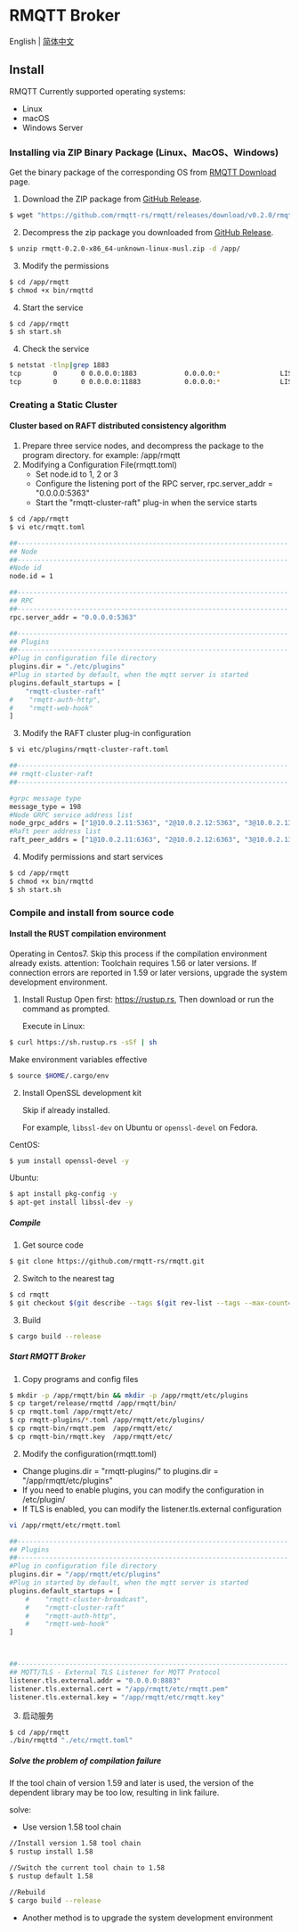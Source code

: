 # RMQTT Broker

English  | [简体中文](./install-cn.md)

## Install

RMQTT Currently supported operating systems:

- Linux
- macOS
- Windows Server

### Installing via ZIP Binary Package (Linux、MacOS、Windows)

Get the binary package of the corresponding OS from [RMQTT Download](https://github.com/rmqtt-rs/rmqtt/releases) page.


1. Download the ZIP package from [GitHub Release](https://github.com/rmqtt-rs/rmqtt/releases).
```bash
$ wget "https://github.com/rmqtt-rs/rmqtt/releases/download/v0.2.0/rmqtt-0.2.0-x86_64-unknown-linux-musl.zip"
```
2. Decompress the zip package you downloaded from [GitHub Release](https://github.com/rmqtt-rs/rmqtt/releases).
```bash
$ unzip rmqtt-0.2.0-x86_64-unknown-linux-musl.zip -d /app/
```
3. Modify the permissions
```bash
$ cd /app/rmqtt
$ chmod +x bin/rmqttd
```
4. Start the service
```bash
$ cd /app/rmqtt
$ sh start.sh
```
4. Check the service
```bash
$ netstat -tlnp|grep 1883
tcp        0      0 0.0.0.0:1883            0.0.0.0:*               LISTEN      3312/./bin/rmqttd
tcp        0      0 0.0.0.0:11883           0.0.0.0:*               LISTEN      3312/./bin/rmqttd
```

### Creating a Static Cluster

#### Cluster based on RAFT distributed consistency algorithm

1. Prepare three service nodes, and decompress the package to the program directory. for example: /app/rmqtt
2. Modifying a Configuration File(rmqtt.toml)
    - Set node.id to 1, 2 or 3
    - Configure the listening port of the RPC server, rpc.server_addr = "0.0.0.0:5363"
    - Start the "rmqtt-cluster-raft" plug-in when the service starts

```bash
$ cd /app/rmqtt
$ vi etc/rmqtt.toml

##--------------------------------------------------------------------
## Node
##--------------------------------------------------------------------
#Node id
node.id = 1

##--------------------------------------------------------------------
## RPC
##--------------------------------------------------------------------
rpc.server_addr = "0.0.0.0:5363"

##--------------------------------------------------------------------
## Plugins
##--------------------------------------------------------------------
#Plug in configuration file directory
plugins.dir = "./etc/plugins"
#Plug in started by default, when the mqtt server is started
plugins.default_startups = [
    "rmqtt-cluster-raft"
#    "rmqtt-auth-http",
#    "rmqtt-web-hook"
]
```
3. Modify the RAFT cluster plug-in configuration
```bash
$ vi etc/plugins/rmqtt-cluster-raft.toml

##--------------------------------------------------------------------
## rmqtt-cluster-raft
##--------------------------------------------------------------------

#grpc message type
message_type = 198
#Node GRPC service address list
node_grpc_addrs = ["1@10.0.2.11:5363", "2@10.0.2.12:5363", "3@10.0.2.13:5363"]
#Raft peer address list
raft_peer_addrs = ["1@10.0.2.11:6363", "2@10.0.2.12:6363", "3@10.0.2.13:6363"]

```

4. Modify permissions and start services
```bash
$ cd /app/rmqtt
$ chmod +x bin/rmqttd
$ sh start.sh
```

### Compile and install from source code

#### Install the RUST compilation environment
Operating in Centos7. Skip this process if the compilation environment already exists.
attention: Toolchain requires 1.56 or later versions. If connection errors are reported in 1.59 or later versions, upgrade the system development environment.

1. Install Rustup
   Open first: https://rustup.rs, Then download or run the command as prompted.

   Execute in Linux:
```bash
$ curl https://sh.rustup.rs -sSf | sh
```

Make environment variables effective
```bash
$ source $HOME/.cargo/env
```

2. Install OpenSSL development kit

   Skip if already installed.

   For example, `libssl-dev` on Ubuntu or `openssl-devel` on Fedora.

CentOS:
```bash
$ yum install openssl-devel -y
```
Ubuntu:
```bash
$ apt install pkg-config -y
$ apt-get install libssl-dev -y
```

##### Compile

1. Get source code
```bash
$ git clone https://github.com/rmqtt-rs/rmqtt.git
```
2. Switch to the nearest tag
```bash
$ cd rmqtt
$ git checkout $(git describe --tags $(git rev-list --tags --max-count=1))
```
3. Build
```bash
$ cargo build --release
```

##### Start RMQTT Broker
1. Copy programs and config files
```bash
$ mkdir -p /app/rmqtt/bin && mkdir -p /app/rmqtt/etc/plugins
$ cp target/release/rmqttd /app/rmqtt/bin/
$ cp rmqtt.toml /app/rmqtt/etc/
$ cp rmqtt-plugins/*.toml /app/rmqtt/etc/plugins/
$ cp rmqtt-bin/rmqtt.pem  /app/rmqtt/etc/
$ cp rmqtt-bin/rmqtt.key  /app/rmqtt/etc/
```

2. Modify the configuration(rmqtt.toml)

- Change plugins.dir = "rmqtt-plugins/" to plugins.dir = "/app/rmqtt/etc/plugins"
- If you need to enable plugins, you can modify the configuration in /etc/plugin/
- If TLS is enabled, you can modify the listener.tls.external configuration

```bash
vi /app/rmqtt/etc/rmqtt.toml

##--------------------------------------------------------------------
## Plugins
##--------------------------------------------------------------------
#Plug in configuration file directory
plugins.dir = "/app/rmqtt/etc/plugins"
#Plug in started by default, when the mqtt server is started
plugins.default_startups = [
    #    "rmqtt-cluster-broadcast",
    #    "rmqtt-cluster-raft"
    #    "rmqtt-auth-http",
    #    "rmqtt-web-hook"
]



##--------------------------------------------------------------------
## MQTT/TLS - External TLS Listener for MQTT Protocol
listener.tls.external.addr = "0.0.0.0:8883"
listener.tls.external.cert = "/app/rmqtt/etc/rmqtt.pem"
listener.tls.external.key = "/app/rmqtt/etc/rmqtt.key"

```

3. 启动服务
```bash
$ cd /app/rmqtt
./bin/rmqttd "./etc/rmqtt.toml"

```


##### Solve the problem of compilation failure
If the tool chain of version 1.59 and later is used, the version of the dependent 
library may be too low, resulting in link failure.

solve:

- Use version 1.58 tool chain
```bash
//Install version 1.58 tool chain
$ rustup install 1.58

//Switch the current tool chain to 1.58
$ rustup default 1.58

//Rebuild
$ cargo build --release
```

- Another method is to upgrade the system development environment



